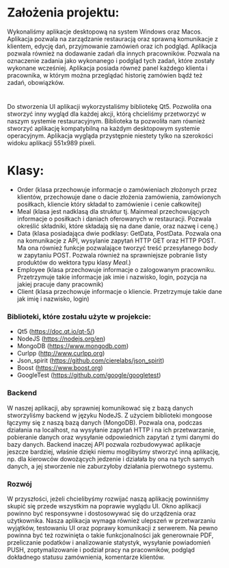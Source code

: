 # Założenia projektu: 
Wykonaliśmy aplikacje desktopową na system Windows oraz Macos. Aplikacja pozwala na zarządzanie restauracją oraz sprawną komunikacje z klientem,
edycję dań, przyjmowanie zamówień oraz ich podgląd. Aplikacja pozwala również na dodawanie zadań dla innych pracowników. 
Pozwala na oznaczenie zadania jako wykonanego i podgląd tych zadań, które zostały wykonane wcześniej. 
Aplikacja posiada równeż panel każdego klienta i pracownika, w którym można przeglądać historię zamówien bądź też zadań, obowiązków.
#
Do stworzenia UI aplikacji wykorzystaliśmy bibliotekę Qt5. Pozwoliła ona stworzyć inny wygląd dla każdej akcji, którą chcieliśmy przetworzyć w naszym systemie
restauracyjnym. Biblioteka ta pozwoliła nam również stworzyć aplikację kompatybilną na każdym desktopowym systemie operacyjnym. Aplikacja wygląda przystępnie 
niestety tylko na szerokości widoku aplikacji 551x989 pixeli.
# Klasy:

- Order (klasa przechowuje informacje o zamówieniach złożonych przez klientów, przechowuje dane o dacie 
złożenia zamówienia, zamówionych posiłkach, kliencie który składał to zamówienie i cenie całkowitej)
- Meal (klasa jest nadklasą dla struktur tj. Mainmeal przechowujących informacje o posiłkach i daniach 
oferowanych w restauracji. Pozwala określić składniki, które składają się na dane danie, oraz nazwę i cenę.)
- Data (klasa posiadająca dwie podklasy: GetData, PostData. Pozwala ona na komunikacje z API, wysylanie zapytań 
HTTP GET oraz HTTP POST. Ma ona również funkcje pozwalające tworzyć treść przesyłanego _body_ w zapytaniu POST. 
Pozwala również na sprawniejsze pobranie listy produktów do wektora typu klasy _Meal_.)
- Employee (klasa przechowuje informacje o zalogowanym pracowniku. Przetrzymuje takie informacje jak imie i nazwisko, login, 
pozycja na jakiej pracuje dany pracownik)
- Client (klasa przechowuje informacje o kliencie. Przetrzymuje takie dane jak imię i nazwisko, login)

### Biblioteki, które zostału użyte w projekcie: 
- Qt5 (https://doc.qt.io/qt-5/)
- NodeJS (https://nodejs.org/en)
- MongoDB (https://www.mongodb.com)
- Curlpp (http://www.curlpp.org)
- Json_spirit (https://github.com/cierelabs/json_spirit)
- Boost (https://www.boost.org)
- GoogleTest (https://github.com/google/googletest)

### Backend
W naszej aplikacji, aby sprawniej komunikować się z bazą danych stworzyliśmy backend w języku NodeJS.
Z użyciem biblioteki mongoose łączymy się z naszą bazą danych (MongoDB). 
Pozwala ona, podczas działania na localhost, na wysyłanie zapytań HTTP i na ich przetwarzanie, pobieranie 
danych oraz wysyłanie odpowiednich zapytań z tymi danymi do bazy danych. Backend inaczej API pozwala rozbudowywać 
aplikacje jeszcze bardziej, właśnie dzięki niemu moglibyśmy stworzyć inną aplikację, np. dla kierowców dowożących jedzenie
i działała by ona na tych samych danych, a jej stworzenie nie zaburzyłoby działania pierwotnego systemu. 


### Rozwój
W przyszłości, jeżeli chcielibyśmy rozwijać naszą aplikację powinniśmy skupić się przede wszystkim na poprawie
wyglądu UI. Okno aplikacji powinno być responsywne i dostosowywać się do urządzenia oraz użytkownika. Nasza 
aplikacja wymaga również ulepszeń w przetwarzaniu wyjątków, testowaniu UI oraz poprawy komunikacji z serwerem. 
Na pewno powinna być też rozwinięta o takie funkcjonalności jak generownaie PDF, przeliczanie podatków i analizowanie
statystyk, wysyłanie powiadomień PUSH, zoptymalizowanie i podział pracy na pracowników, podgląd dokładnego statusu zamównienia,
komentarze klientów. 